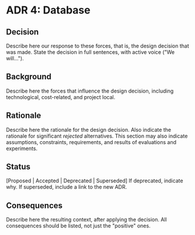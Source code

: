 # ADR 4: Database 
## Decision 
Describe here our response to these forces, that is, the design decision that was made. State the decision in full sentences, with active voice ("We will...").

## Background
Describe here the forces that influence the design decision, including technological, cost-related, and project local. 

## Rationale 
Describe here the rationale for the design decision. Also indicate the rationale for significant *rejected* alternatives. This section may also indicate assumptions, constraints, requirements, and results of evaluations and experiments.

## Status
[Proposed | Accepted | Deprecated | Superseded]
If deprecated, indicate why. If superseded, include a link to the new ADR. 

## Consequences
Describe here the resulting context, after applying the decision. All consequences should be listed, not just the "positive" ones. 
